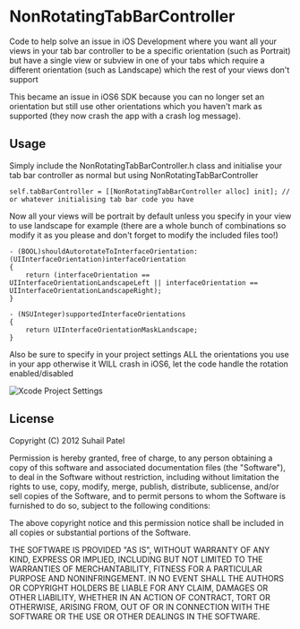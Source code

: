 NonRotatingTabBarController
===========================

Code to help solve an issue in iOS Development where you want all your views in your tab bar controller to be a specific orientation (such as Portrait) but have a single view or subview in one of your tabs which require a different orientation (such as Landscape) which the rest of your views don't support

This became an issue in iOS6 SDK because you can no longer set an orientation but still use other orientations which you haven't mark as supported (they now crash the app with a crash log message).

Usage
-----

Simply include the NonRotatingTabBarController.h class and initialise your tab bar controller as normal but using NonRotatingTabBarController

    self.tabBarController = [[NonRotatingTabBarController alloc] init]; // or whatever initialising tab bar code you have
    
Now all your views will be portrait by default unless you specify in your view to use landscape for example (there are a whole bunch of combinations so modify it as you please and don't forget to modify the included files too!)

    - (BOOL)shouldAutorotateToInterfaceOrientation:(UIInterfaceOrientation)interfaceOrientation 
    {
        return (interfaceOrientation == UIInterfaceOrientationLandscapeLeft || interfaceOrientation == UIInterfaceOrientationLandscapeRight);
    }

    - (NSUInteger)supportedInterfaceOrientations 
    {
        return UIInterfaceOrientationMaskLandscape;
    }
  
Also be sure to specify in your project settings ALL the orientations you use in your app otherwise it WILL crash in iOS6, let the code handle the rotation enabled/disabled

![Xcode Project Settings][1]

  [1]: http://i.stack.imgur.com/RZUOZ.jpg

License
-------

Copyright (C) 2012 Suhail Patel

Permission is hereby granted, free of charge, to any person obtaining a copy of this software and associated documentation files (the "Software"), to deal in the Software without restriction, including without limitation the rights to use, copy, modify, merge, publish, distribute, sublicense, and/or sell copies of the Software, and to permit persons to whom the Software is furnished to do so, subject to the following conditions:

The above copyright notice and this permission notice shall be included in all copies or substantial portions of the Software.

THE SOFTWARE IS PROVIDED "AS IS", WITHOUT WARRANTY OF ANY KIND, EXPRESS OR IMPLIED, INCLUDING BUT NOT LIMITED TO THE WARRANTIES OF MERCHANTABILITY, FITNESS FOR A PARTICULAR PURPOSE AND NONINFRINGEMENT. IN NO EVENT SHALL THE AUTHORS OR COPYRIGHT HOLDERS BE LIABLE FOR ANY CLAIM, DAMAGES OR OTHER LIABILITY, WHETHER IN AN ACTION OF CONTRACT, TORT OR OTHERWISE, ARISING FROM, OUT OF OR IN CONNECTION WITH THE SOFTWARE OR THE USE OR OTHER DEALINGS IN THE SOFTWARE.